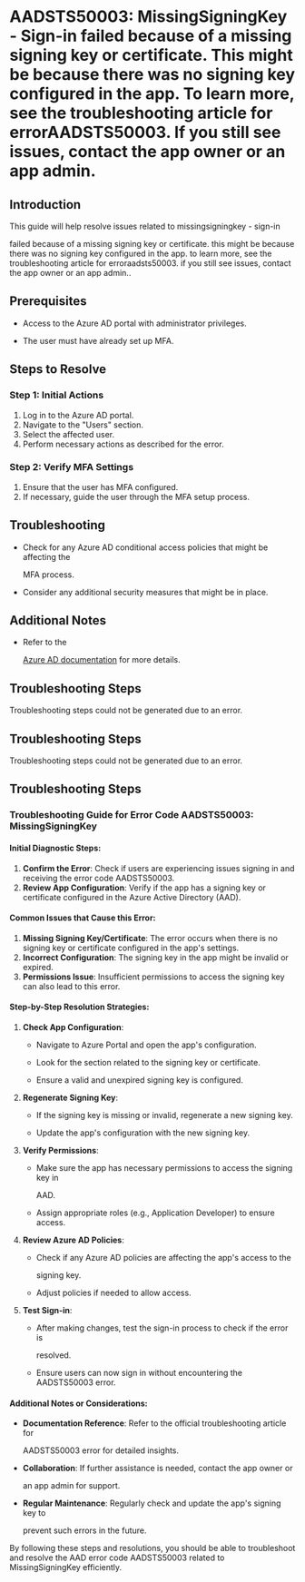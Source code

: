 # AADSTS50003: MissingSigningKey - Sign-in failed because of a missing signing key or certificate. This might be because there was no signing key configured in the app. To learn more, see the troubleshooting article for errorAADSTS50003. If you still see issues, contact the app owner or an app admin.


## Introduction

This guide will help resolve issues related to missingsigningkey - sign-in

failed because of a missing signing key or certificate. this might be because
there was no signing key configured in the app. to learn more, see the
troubleshooting article for erroraadsts50003. if you still see issues, contact
the app owner or an app admin..


## Prerequisites


* Access to the Azure AD portal with administrator privileges.

* The user must have already set up MFA.


## Steps to Resolve


### Step 1: Initial Actions

1. Log in to the Azure AD portal.
2. Navigate to the "Users" section.
3. Select the affected user.
4. Perform necessary actions as described for the error.


### Step 2: Verify MFA Settings

1. Ensure that the user has MFA configured.
2. If necessary, guide the user through the MFA setup process.


## Troubleshooting


* Check for any Azure AD conditional access policies that might be affecting the

  MFA process.

* Consider any additional security measures that might be in place.


## Additional Notes


* Refer to the

  [Azure AD 
documentation](https://learn.microsoft.com/en-us/azure/active-directory/)
  for more details.


## Troubleshooting Steps

Troubleshooting steps could not be generated due to an error.


## Troubleshooting Steps

Troubleshooting steps could not be generated due to an error.


## Troubleshooting Steps


### Troubleshooting Guide for Error Code AADSTS50003: MissingSigningKey


#### Initial Diagnostic Steps:

1. **Confirm the Error**: Check if users are experiencing issues signing in and
   receiving the error code AADSTS50003.
2. **Review App Configuration**: Verify if the app has a signing key or
   certificate configured in the Azure Active Directory (AAD).


#### Common Issues that Cause this Error:

1. **Missing Signing Key/Certificate**: The error occurs when there is no
   signing key or certificate configured in the app's settings.
2. **Incorrect Configuration**: The signing key in the app might be invalid or
   expired.
3. **Permissions Issue**: Insufficient permissions to access the signing key can
   also lead to this error.


#### Step-by-Step Resolution Strategies:

1. **Check App Configuration**:

   * Navigate to Azure Portal and open the app's configuration.

   * Look for the section related to the signing key or certificate.

   * Ensure a valid and unexpired signing key is configured.

2. **Regenerate Signing Key**:
   * If the signing key is missing or invalid, regenerate a new signing key.

   * Update the app's configuration with the new signing key.

3. **Verify Permissions**:

   * Make sure the app has necessary permissions to access the signing key in

     AAD.
   * Assign appropriate roles (e.g., Application Developer) to ensure access.

4. **Review Azure AD Policies**:

   * Check if any Azure AD policies are affecting the app's access to the

     signing key.
   * Adjust policies if needed to allow access.

5. **Test Sign-in**:
   * After making changes, test the sign-in process to check if the error is

     resolved.
   * Ensure users can now sign in without encountering the AADSTS50003 error.


#### Additional Notes or Considerations:


* **Documentation Reference**: Refer to the official troubleshooting article for

  AADSTS50003 error for detailed insights.

* **Collaboration**: If further assistance is needed, contact the app owner or

  an app admin for support.

* **Regular Maintenance**: Regularly check and update the app's signing key to

  prevent such errors in the future.

By following these steps and resolutions, you should be able to troubleshoot and
resolve the AAD error code AADSTS50003 related to MissingSigningKey efficiently.